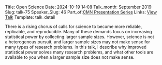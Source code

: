 Title: Open Science
Date: 2024-10-19 14:08
Talk_month: September 2019
Slug: talk-75
Speaker_Slug: 46
Part_of:[CMN Presentation Series](/CMNPres)
Links: [View Talk](https://www.youtube.com/watch?v=P4qFDqEKvQI&ab_channel=NIMHCenterforMultimodalNeuroimaging)
Template: talk_detail

There is a rising chorus of calls for science to become more reliable, replicable, and reproducible. Many of these demands focus on increasing statistical power by collecting larger sample sizes. However, science is not a heterogenous pursuit, and larger sample sizes may not make sense for many types of research problems. In this talk, I describe why improved statistical power solves many research problems, and what other tools are available to you when a larger sample size does not make sense.

